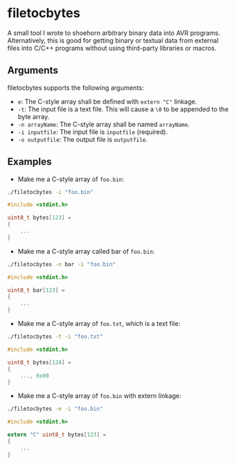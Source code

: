 # filetocbytes

A small tool I wrote to shoehorn arbitrary binary data into AVR programs. Alternatively, this is good for getting binary or textual data from external files into C/C++ programs without using third-party libraries or macros.

## Arguments

filetocbytes supports the following arguments:

- `e`: The C-style array shall be defined with `extern "C"` linkage.
- `-t`: The input file is a text file. This will cause a `\0` to be appended to the byte array.
- `-n arrayName`: The C-style array shall be named `arrayName`.
- `-i inputfile`: The input file is `inputfile` (required).
- `-o outputfile`: The output file is `outputfile`.

## Examples

- Make me a C-style array of `foo.bin`:

```bash
./filetocbytes -i "foo.bin"
```

```c
#include <stdint.h>

uint8_t bytes[123] =
{
    ...
}
```

- Make me a C-style array called bar of `foo.bin`:

```bash
./filetocbytes -n bar -i "foo.bin"
```

```c
#include <stdint.h>

uint8_t bar[123] =
{
    ...
}
```

- Make me a C-style array of `foo.txt`, which is a text file:

```bash
./filetocbytes -t -i "foo.txt"
```

```c
#include <stdint.h>

uint8_t bytes[124] =
{
    ..., 0x00
}
```

- Make me a C-style array of `foo.bin` with extern linkage:

```bash
./filetocbytes -e -i "foo.bin"
```

```c
#include <stdint.h>

extern "C" uint8_t bytes[123] =
{
    ...
}
```